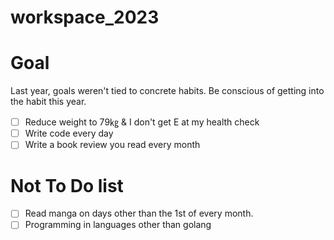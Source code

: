 # workspace_2023
# Goal
 Last year, goals weren't tied to concrete habits. Be conscious of getting into the habit this year.
 - [ ] Reduce weight to 79㎏ & I don't get E at my health check 
 - [ ] Write code every day 
 - [ ] Write a book review you read every month

# Not To Do list
- [ ] Read manga on days other than the 1st of every month.
- [ ] Programming in languages other than golang
